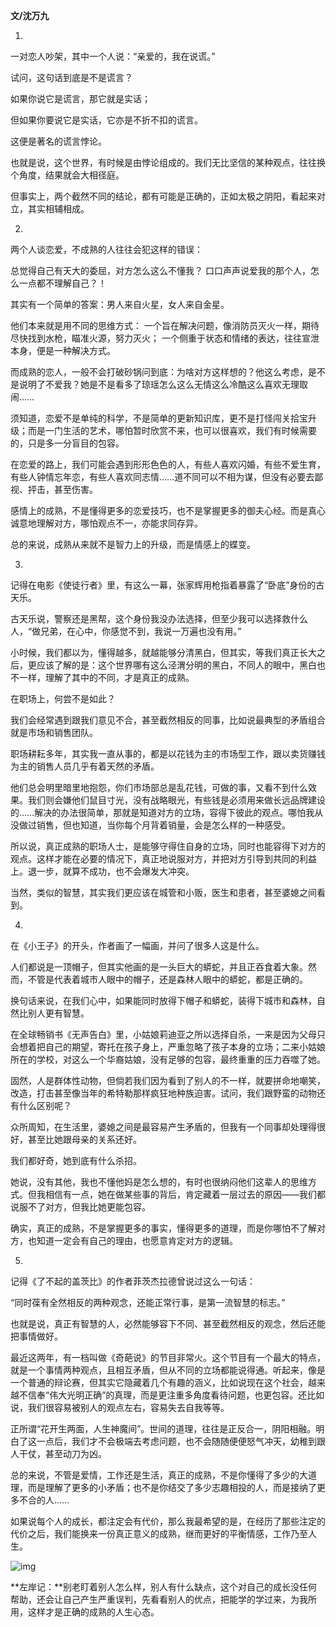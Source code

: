**文/沈万九**

1.

一对恋人吵架，其中一个人说：“亲爱的，我在说谎。”

试问，这句话到底是不是谎言？

如果你说它是谎言，那它就是实话；

但如果你要说它是实话，它亦是不折不扣的谎言。

这便是著名的谎言悖论。

也就是说，这个世界，有时候是由悖论组成的。我们无比坚信的某种观点，往往换个角度，结果就会大相径庭。

但事实上，两个截然不同的结论，都有可能是正确的，正如太极之阴阳，看起来对立，其实相辅相成。

2.

两个人谈恋爱，不成熟的人往往会犯这样的错误：

总觉得自己有天大的委屈，对方怎么这么不懂我？
口口声声说爱我的那个人，怎么一点都不理解自己？！

其实有一个简单的答案：男人来自火星，女人来自金星。

他们本来就是用不同的思维方式：
一个旨在解决问题，像消防员灭火一样，期待尽快找到水枪，瞄准火源，努力灭火；
一个侧重于状态和情绪的表达，往往宣泄本身，便是一种解决方式。

而成熟的恋人，一般不会打破砂锅问到底：为啥对方这样想的？他这么考虑，是不是说明了不爱我？她是不是看多了琼瑶怎么这么无情这么冷酷这么喜欢无理取闹……

须知道，恋爱不是单纯的科学，不是简单的更新知识库，更不是打怪闯关拾宝升级；而是一门生活的艺术，哪怕暂时欣赏不来，也可以很喜欢，我们有时候需要的，只是多一分盲目的包容。

在恋爱的路上，我们可能会遇到形形色色的人，有些人喜欢闪婚，有些不爱生育，有些人钟情忘年恋，有些人喜欢同志情……道不同可以不相为谋，但没有必要去鄙视、抨击，甚至伤害。

感情上的成熟，不是懂得更多的恋爱技巧，也不是掌握更多的御夫心经。而是真心诚意地理解对方，哪怕观点不一，亦能求同存异。

总的来说，成熟从来就不是智力上的升级，而是情感上的蝶变。

3.

记得在电影《使徒行者》里，有这么一幕，张家辉用枪指着暴露了“卧底”身份的古天乐。

古天乐说，警察还是黑帮，这个身份我没办法选择，但至少我可以选择救什么人，“做兄弟，在心中，你感觉不到，我说一万遍也没有用。”

小时候，我们都以为，懂得越多，就越能够分清黑白，但其实，等我们真正长大之后，更应该了解的是：这个世界哪有这么泾渭分明的黑白，不同人的眼中，黑白也不一样，理解了其中的不同，才是真正的成熟。

在职场上，何尝不是如此？

我们会经常遇到跟我们意见不合，甚至截然相反的同事，比如说最典型的矛盾组合就是市场和销售团队。

职场耕耘多年，其实我一直从事的，都是以花钱为主的市场型工作，跟以卖货赚钱为主的销售人员几乎有着天然的矛盾。

他们总会明里暗里地抱怨，你们市场部总是乱花钱，可做的事，又看不到什么效果。我们则会嫌他们鼠目寸光，没有战略眼光，有些钱是必须用来做长远品牌建设的……解决的办法很简单，那就是知道对方的立场，容得下彼此的观点。哪怕我从没做过销售，但也知道，当你每个月背着销量，会是怎么样的一种感受。

所以说，真正成熟的职场人士，是能够守得住自身的立场，同时也能容得下对方的观点。这样才能在必要的情况下，真正地说服对方，并把对方引导到共同的利益上。退一步，就算不成功，也不会爆发大冲突。

当然，类似的智慧，其实我们更应该在城管和小贩，医生和患者，甚至婆媳之间看到。

4.

在《小王子》的开头，作者画了一幅画，并问了很多人这是什么。

人们都说是一顶帽子，但其实他画的是一头巨大的蟒蛇，并且正吞食着大象。然而，不管是代表着城市人眼中的帽子，还是森林人眼中的蟒蛇，都是正确的。

换句话来说，在我们心中，如果能同时放得下帽子和蟒蛇，装得下城市和森林，自然比别人更有智慧。

在全球畅销书《无声告白》里，小姑娘莉迪亚之所以选择自杀，一来是因为父母只会想着把自己的期望，寄托在孩子身上，严重忽略了孩子本身的立场；二来小姑娘所在的学校，对这么一个华裔姑娘，没有足够的包容，最终重重的压力吞噬了她。

固然，人是群体性动物，但倘若我们因为看到了别人的不一样，就要拼命地嘲笑，改造，打击甚至像当年的希特勒那样疯狂地种族迫害。试问，我们跟野蛮的动物还有什么区别呢？

众所周知，在生活里，婆媳之间是最容易产生矛盾的，但我有一个同事却处理得很好，甚至比她跟母亲的关系还好。

我们都好奇，她到底有什么杀招。

她说，没有其他，我也不懂他妈是怎么想的，有时也很纳闷他们这辈人的思维方式。但我相信有一点，她在做某些事的背后，肯定藏着一层过去的原因——我们都说服不了对方，但我比她更能包容。

确实，真正的成熟，不是掌握更多的事实，懂得更多的道理，而是你哪怕不了解对方，也知道一定会有自己的理由，也愿意肯定对方的逻辑。

5.

记得《了不起的盖茨比》的作者菲茨杰拉德曾说过这么一句话：

“同时葆有全然相反的两种观念，还能正常行事，是第一流智慧的标志。”

也就是说，真正有智慧的人，必然能够容下不同、甚至截然相反的观念，然后还能把事情做好。

最近这两年，有一档叫做《奇葩说》的节目非常火。这个节目有一个最大的特点，就是一个事情两种观点，且相互矛盾，但从不同的立场都能说得通。听起来，像是一个普通的辩论赛，但其实它隐藏着几个有趣的涵义，比如说现在这个社会，越来越不信奉“伟大光明正确”的真理，而是更注重多角度看待问题，也更包容。还比如说，我们很容易被别人的观点左右，容易失去自我等等。

正所谓“花开生两面，人生神魔间”。世间的道理，往往是正反合一，阴阳相融。明白了这一点后，我们才不会极端去考虑问题，也不会随随便便怒气冲天，幼稚到跟人干仗，甚至动刀为凶。

总的来说，不管是爱情，工作还是生活，真正的成熟，不是你懂得了多少的大道理，而是理解了更多的小矛盾；也不是你结交了多少志趣相投的人，而是接纳了更多不合的人……

如果说每个人的成长，都注定会有代价，那么我最希望的是，在经历了那些注定的代价之后，我们能换来一份真正意义的成熟，继而更好的平衡情感，工作乃至人生。

![img](http://www.zreading.cn/wp-content/uploads/2021/04/2021-04-21_191556.jpg)

**左岸记：**别老盯着别人怎么样，别人有什么缺点，这个对自己的成长没任何帮助，还会让自己产生严重误判，先看看别人的优点，把能学的学过来，为我所用，这样才是正确的成熟的人生心态。